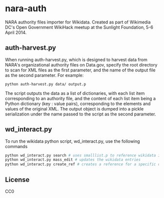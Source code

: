 nara-auth
=========
NARA authority files importer for Wikidata. Created as part of Wikimedia DC's Open Government
WikiHack meetup at the Sunlight Foundation, 5-6 April 2014.


auth-harvest.py
---------------
When running auth-harvest.py, which is designed to harvest data from NARA's organizational 
authority files on Data.gov, specify the root directory to scan for XML files 
as the first parameter, and the name of the output file as the second parameter. For example:

	python auth-harvest.py data/ output.p
	
The script outputs the data as a list of dictionaries, with each list item corresponding 
to an authority file, and the content of each list item being a Python dictionary (key : 
value pairs), corresponding to the elements and values of the original XML. The output 
object is dumped into a pickle serialization under the name passed to the script as the 
second parameter.


wd_interact.py
--------------
To run the wikidata python script, wd_interact.py, use the following commands

```bash
python wd_interact.py search # uses smalllist.p to reference wikidata ids to nara org ids
python wd_interact.py mass_edit # updates the wikidata entries
python wd_interact.py create_ref # creates a reference for a specific claim for a specific wikidata item
```

License
----
CC0
